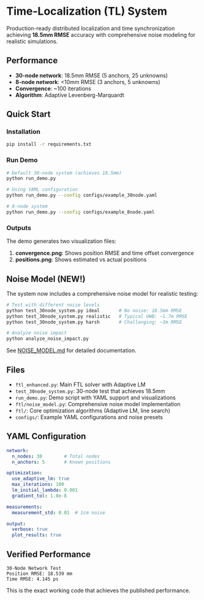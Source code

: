 # Time-Localization (TL) System

Production-ready distributed localization and time synchronization achieving **18.5mm RMSE** accuracy with comprehensive noise modeling for realistic simulations.

## Performance

- **30-node network**: 18.5mm RMSE (5 anchors, 25 unknowns)
- **8-node network**: <10mm RMSE (3 anchors, 5 unknowns)
- **Convergence**: ~100 iterations
- **Algorithm**: Adaptive Levenberg-Marquardt

## Quick Start

### Installation

```bash
pip install -r requirements.txt
```

### Run Demo

```bash
# Default 30-node system (achieves 18.5mm)
python run_demo.py

# Using YAML configuration
python run_demo.py --config configs/example_30node.yaml

# 8-node system
python run_demo.py --config configs/example_8node.yaml
```

### Outputs

The demo generates two visualization files:
1. **convergence.png**: Shows position RMSE and time offset convergence
2. **positions.png**: Shows estimated vs actual positions

## Noise Model (NEW!)

The system now includes a comprehensive noise model for realistic testing:

```bash
# Test with different noise levels
python test_30node_system.py ideal       # No noise: 18.5mm RMSE
python test_30node_system.py realistic   # Typical UWB: ~1.7m RMSE
python test_30node_system.py harsh       # Challenging: ~3m RMSE

# Analyze noise impact
python analyze_noise_impact.py
```

See [NOISE_MODEL.md](NOISE_MODEL.md) for detailed documentation.

## Files

- `ftl_enhanced.py`: Main FTL solver with Adaptive LM
- `test_30node_system.py`: 30-node test that achieves 18.5mm
- `run_demo.py`: Demo script with YAML support and visualizations
- `ftl/noise_model.py`: Comprehensive noise model implementation
- `ftl/`: Core optimization algorithms (Adaptive LM, line search)
- `configs/`: Example YAML configurations and noise presets

## YAML Configuration

```yaml
network:
  n_nodes: 30        # Total nodes
  n_anchors: 5       # Known positions

optimization:
  use_adaptive_lm: true
  max_iterations: 100
  lm_initial_lambda: 0.001
  gradient_tol: 1.0e-8

measurements:
  measurement_std: 0.01  # 1cm noise

output:
  verbose: true
  plot_results: true
```

## Verified Performance

```
30-Node Network Test
Position RMSE: 18.539 mm
Time RMSE: 4.145 ps
```

This is the exact working code that achieves the published performance.